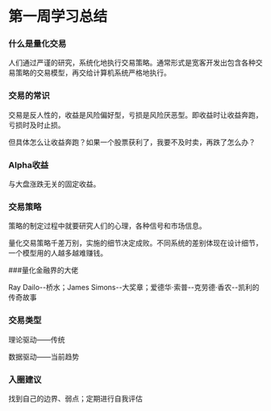 # 第一周学习总结

### 什么是量化交易

人们通过严谨的研究，系统化地执行交易策略。通常形式是宽客开发出包含各种交易策略的交易模型，再交给计算机系统严格地执行。

### 交易的常识

交易是反人性的，收益是风险偏好型，亏损是风险厌恶型。即收益时让收益奔跑，亏损时及时止损。

但具体怎么让收益奔跑？如果一个股票获利了，我要不及时卖，再跌了怎么办？

### Alpha收益

与大盘涨跌无关的固定收益。

### 交易策略

策略的制定过程中就要研究人们的心理，各种信号和市场信息。

量化交易策略千差万别，实施的细节决定成败。不同系统的差别体现在设计细节，一个模型用的人越多越难赚钱。

###量化金融界的大佬

Ray Dailo--桥水；James Simons--大奖章；爱德华·索普--克劳德·香农--凯利的传奇故事

### 交易类型

理论驱动——传统

数据驱动——当前趋势

### 入圈建议

找到自己的边界、弱点；定期进行自我评估







